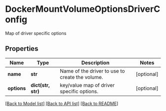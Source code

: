 # DockerMountVolumeOptionsDriverConfig

Map of driver specific options
## Properties
Name | Type | Description | Notes
------------ | ------------- | ------------- | -------------
**name** | **str** | Name of the driver to use to create the volume. | [optional] 
**options** | **dict(str, str)** | key/value map of driver specific options. | [optional] 

[[Back to Model list]](../README.md#documentation-for-models) [[Back to API list]](../README.md#documentation-for-api-endpoints) [[Back to README]](../README.md)


